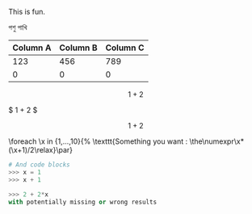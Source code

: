 This is fun.

পশু পাখি

| Column A | Column B | Column C |
|:---------|:---------|:---------|
| 123      | 456      | 789      |
| 0        | 0        | 0        |

<!--TBLFM C2=A1+A2; C1=56*78/4 -->

$$ 1 + 2 $$

$ 1 + 2 $

$$1+2$$

\foreach \x in {1,...,10}{%
  \texttt{Something you want : \the\numexpr\x*(\x+1)/2\relax}\par}
  
```Python
# And code blocks
>>> x = 1
>>> x + 1

>>> 2 + 2*x
with potentially missing or wrong results
```

<script language="javascript">1+2</script>
